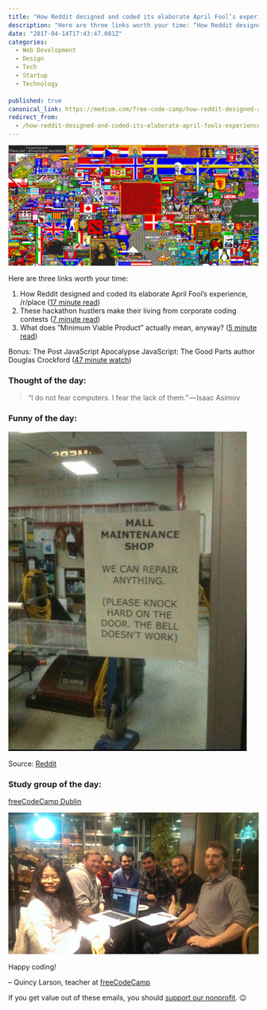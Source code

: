 ```yaml
---
title: "How Reddit designed and coded its elaborate April Fool’s experience, /r/place"
description: "Here are three links worth your time: “How Reddit designed and coded its elaborate April Fool’s experience, /r/place” is published by Quincy Larson in freeCodeCamp.org"
date: "2017-04-14T17:43:47.081Z"
categories: 
  - Web Development
  - Design
  - Tech
  - Startup
  - Technology

published: true
canonical_link: https://medium.com/free-code-camp/how-reddit-designed-and-coded-its-elaborate-april-fools-experience-r-place-97eb520b08e2
redirect_from:
  - /how-reddit-designed-and-coded-its-elaborate-april-fools-experience-r-place-97eb520b08e2
---
```


![](./asset-1.png)

Here are three links worth your time:

1.  How Reddit designed and coded its elaborate April Fool’s experience, /r/place ([17 minute read](http://bit.ly/2nNeEiX))
2.  These hackathon hustlers make their living from corporate coding contests ([7 minute read](https://bloom.bg/2octHPc))
3.  What does “Minimum Viable Product” actually mean, anyway? ([5 minute read](http://bit.ly/2ocugsg))

Bonus: The Post JavaScript Apocalypse JavaScript: The Good Parts author Douglas Crockford ([47 minute watch](http://bit.ly/2oHKwF3))

### Thought of the day:

> “I do not fear computers. I fear the lack of them.” — Isaac Asimov

### Funny of the day:

![](./asset-2.jpeg)

Source: [Reddit](https://www.reddit.com/r/funny/comments/65bsf3/we_can_repair_anything/)

### Study group of the day:

[freeCodeCamp Dublin](http://bit.ly/2pfmOk1)

![](./asset-3.jpeg)

Happy coding!

– Quincy Larson, teacher at [freeCodeCamp](http://bit.ly/2j7Q1dN)

If you get value out of these emails, you should [support our nonprofit](http://bit.ly/donate-to-fcc). 😉

